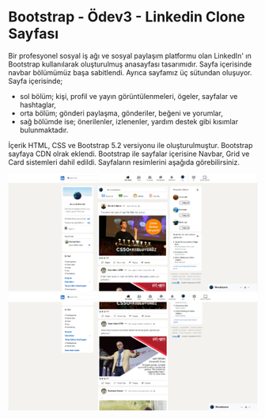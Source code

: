 # Bootstrap - Ödev3 - Linkedin Clone Sayfası
Bir profesyonel sosyal iş ağı ve sosyal paylaşım platformu olan LinkedIn' ın Bootstrap kullanılarak oluşturulmuş anasayfası tasarımıdır.
Sayfa içerisinde navbar bölümümüz başa sabitlendi. Ayrıca sayfamız üç sütundan oluşuyor.
Sayfa içerisinde; 
- sol bölüm; kişi, profil ve yayın görüntülenmeleri, ögeler, sayfalar ve hashtaglar,  
- orta bölüm; gönderi paylaşma, gönderiler, beğeni ve yorumlar,
- sağ bölümde ise; önerilenler, izlenenler, yardım destek gibi kısımlar bulunmaktadır.

İçerik HTML, CSS ve Bootstrap 5.2 versiyonu ile oluşturulmuştur. Bootstrap sayfaya CDN olrak eklendi. Bootstrap ile sayfalar içerisine Navbar, Grid ve Card sistemleri dahil edildi. Sayfaların resimlerini aşağıda görebilirsiniz.

 ![Screenshot](screenshots/1.PNG)
 ![Screenshot](screenshots/2.PNG)